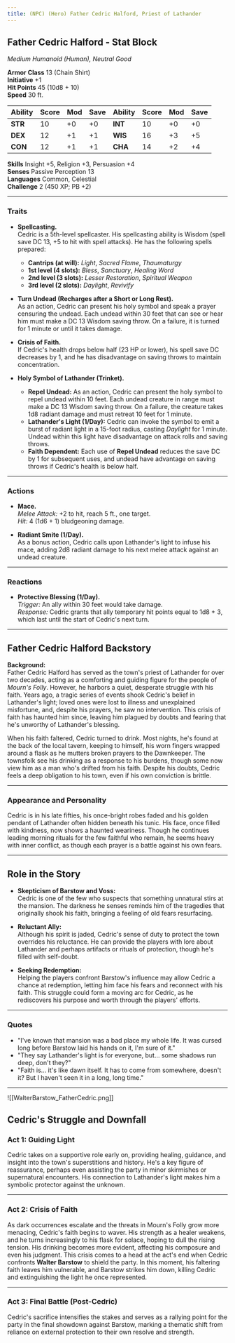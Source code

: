 ```yaml
---
title: (NPC) (Hero) Father Cedric Halford, Priest of Lathander
---
```



## **Father Cedric Halford - Stat Block**

*Medium Humanoid (Human), Neutral Good*

**Armor Class** 13 (Chain Shirt)  
**Initiative** +1  
**Hit Points** 45 (10d8 + 10)  
**Speed** 30 ft.

| Ability   | Score | Mod | Save | Ability   | Score | Mod | Save |
|-----------|-------|-----|------|-----------|-------|-----|------|
| **STR**   | 10    | +0  | +0   | **INT**   | 10    | +0  | +0   |
| **DEX**   | 12    | +1  | +1   | **WIS**   | 16    | +3  | +5   |
| **CON**   | 12    | +1  | +1   | **CHA**   | 14    | +2  | +4   |

**Skills** Insight +5, Religion +3, Persuasion +4  
**Senses** Passive Perception 13  
**Languages** Common, Celestial  
**Challenge** 2 (450 XP; PB +2)

---

### **Traits**

- **Spellcasting.**  
  Cedric is a 5th-level spellcaster. His spellcasting ability is Wisdom (spell save DC 13, +5 to hit with spell attacks). He has the following spells prepared:  

  - **Cantrips (at will):** *Light*, *Sacred Flame*, *Thaumaturgy*  
  - **1st level (4 slots):** *Bless*, *Sanctuary*, *Healing Word*  
  - **2nd level (3 slots):** *Lesser Restoration*, *Spiritual Weapon*  
  - **3rd level (2 slots):** *Daylight*, *Revivify*  

- **Turn Undead (Recharges after a Short or Long Rest).**  
  As an action, Cedric can present his holy symbol and speak a prayer censuring the undead. Each undead within 30 feet that can see or hear him must make a DC 13 Wisdom saving throw. On a failure, it is turned for 1 minute or until it takes damage.  

- **Crisis of Faith.**  
  If Cedric's health drops below half (23 HP or lower), his spell save DC decreases by 1, and he has disadvantage on saving throws to maintain concentration.  

- **Holy Symbol of Lathander (Trinket).**  

  - **Repel Undead:** As an action, Cedric can present the holy symbol to repel undead within 10 feet. Each undead creature in range must make a DC 13 Wisdom saving throw. On a failure, the creature takes 1d8 radiant damage and must retreat 10 feet for 1 minute.  
  - **Lathander's Light (1/Day):** Cedric can invoke the symbol to emit a burst of radiant light in a 15-foot radius, casting *Daylight* for 1 minute. Undead within this light have disadvantage on attack rolls and saving throws.  
  - **Faith Dependent:** Each use of **Repel Undead** reduces the save DC by 1 for subsequent uses, and undead have advantage on saving throws if Cedric's health is below half.

---

### **Actions**

- **Mace.**  
  *Melee Attack:* +2 to hit, reach 5 ft., one target.  
  *Hit:* 4 (1d6 + 1) bludgeoning damage.  

- **Radiant Smite (1/Day).**  
  As a bonus action, Cedric calls upon Lathander's light to infuse his mace, adding 2d8 radiant damage to his next melee attack against an undead creature.

---

### **Reactions**

- **Protective Blessing (1/Day).**  
  *Trigger:* An ally within 30 feet would take damage.  
  *Response:* Cedric grants that ally temporary hit points equal to 1d8 + 3, which last until the start of Cedric's next turn.

---

## **Father Cedric Halford Backstory**

**Background:**  
Father Cedric Halford has served as the town's priest of Lathander for over two decades, acting as a comforting and guiding figure for the people of *Mourn's Folly*. However, he harbors a quiet, desperate struggle with his faith. Years ago, a tragic series of events shook Cedric's belief in Lathander's light; loved ones were lost to illness and unexplained misfortune, and, despite his prayers, he saw no intervention. This crisis of faith has haunted him since, leaving him plagued by doubts and fearing that he's unworthy of Lathander's blessing.

When his faith faltered, Cedric turned to drink. Most nights, he's found at the back of the local tavern, keeping to himself, his worn fingers wrapped around a flask as he mutters broken prayers to the Dawnkeeper. The townsfolk see his drinking as a response to his burdens, though some now view him as a man who's drifted from his faith. Despite his doubts, Cedric feels a deep obligation to his town, even if his own conviction is brittle.

---

### **Appearance and Personality**

Cedric is in his late fifties, his once-bright robes faded and his golden pendant of Lathander often hidden beneath his tunic. His face, once filled with kindness, now shows a haunted weariness. Though he continues leading morning rituals for the few faithful who remain, he seems heavy with inner conflict, as though each prayer is a battle against his own fears.

---

## **Role in the Story**

- **Skepticism of Barstow and Voss:**  
  Cedric is one of the few who suspects that something unnatural stirs at the mansion. The darkness he senses reminds him of the tragedies that originally shook his faith, bringing a feeling of old fears resurfacing.

- **Reluctant Ally:**  
  Although his spirit is jaded, Cedric's sense of duty to protect the town overrides his reluctance. He can provide the players with lore about Lathander and perhaps artifacts or rituals of protection, though he's filled with self-doubt.

- **Seeking Redemption:**  
  Helping the players confront Barstow's influence may allow Cedric a chance at redemption, letting him face his fears and reconnect with his faith. This struggle could form a moving arc for Cedric, as he rediscovers his purpose and worth through the players' efforts.

---

### **Quotes**

- "I've known that mansion was a bad place my whole life. It was cursed long before Barstow laid his hands on it, I'm sure of it."  
- "They say Lathander's light is for everyone, but... some shadows run deep, don't they?"  
- "Faith is... it's like dawn itself. It has to come from somewhere, doesn't it? But I haven't seen it in a long, long time."

---
![[WalterBarstow_FatherCedric.png]]
## **Cedric's Struggle and Downfall**

### **Act 1: Guiding Light**  
Cedric takes on a supportive role early on, providing healing, guidance, and insight into the town's superstitions and history. He's a key figure of reassurance, perhaps even assisting the party in minor skirmishes or supernatural encounters. His connection to Lathander's light makes him a symbolic protector against the unknown.

---

### **Act 2: Crisis of Faith**  
As dark occurrences escalate and the threats in Mourn's Folly grow more menacing, Cedric's faith begins to waver. His strength as a healer weakens, and he turns increasingly to his flask for solace, hoping to dull the rising tension. His drinking becomes more evident, affecting his composure and even his judgment. This crisis comes to a head at the act's end when Cedric confronts **Walter Barstow** to shield the party. In this moment, his faltering faith leaves him vulnerable, and Barstow strikes him down, killing Cedric and extinguishing the light he once represented.

---

### **Act 3: Final Battle (Post-Cedric)**  
Cedric's sacrifice intensifies the stakes and serves as a rallying point for the party in the final showdown against Barstow, marking a thematic shift from reliance on external protection to their own resolve and strength.
